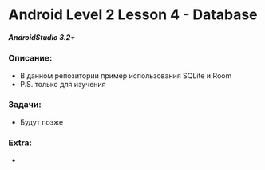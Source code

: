# Android Level 2 Lesson 4 - Database

##### AndroidStudio 3.2+

### Описание:
  * В данном репозитории пример использования SQLite и Room
  * P.S. только для изучения
  
### Задачи:
  * Будут позже

### Extra:
  * 